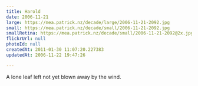 ```yaml
---
title: Harold
date: 2006-11-21
large: https://mea.patrick.nz/decade/large/2006-11-21-2092.jpg
small: https://mea.patrick.nz/decade/small/2006-11-21-2092.jpg
smallRetina: https://mea.patrick.nz/decade/small/2006-11-21-2092@2x.jpg
flickrUrl: null
photoId: null
createdAt: 2011-01-30 11:07:20.227383
updatedAt: 2006-11-22 19:47:26

---
```

A lone leaf left not yet blown away by the wind.
